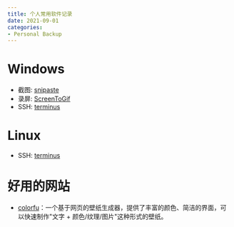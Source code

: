 ```yaml
---
title: 个人常用软件记录
date: 2021-09-01
categories:
- Personal Backup
---
```


# Windows
- 截图: [snipaste](https://zh.snipaste.com/)
- 录屏: [ScreenToGif](https://www.screentogif.com/)
- SSH: [terminus](https://termius.com/)

# Linux
- SSH: [terminus](https://termius.com/)

# 好用的网站
- [colorfu](https://colorfu.art/editor)：一个基于网页的壁纸生成器，提供了丰富的颜色、简洁的界面，可以快速制作"文字 + 颜色/纹理/图片"这种形式的壁纸。
